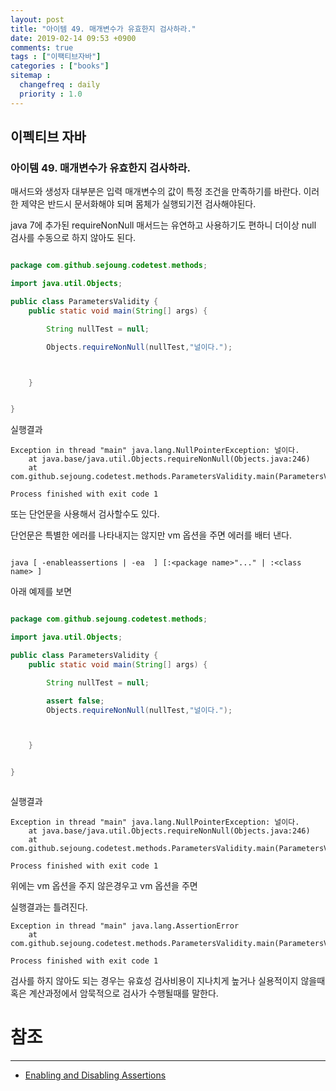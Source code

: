 ```yaml
---
layout: post
title: "아이템 49. 매개변수가 유효한지 검사하라."
date: 2019-02-14 09:53 +0900
comments: true
tags : ["이팩티브자바"]
categories : ["books"]
sitemap :
  changefreq : daily
  priority : 1.0
---
```

## 이펙티브 자바

### 아이템 49. 매개변수가 유효한지 검사하라.

매서드와 생성자 대부분은 입력 매개변수의 값이 특정 조건을 만족하기를 바란다.
이러한 제약은 반드시 문서화해야 되며 몸체가 실행되기전 검사해야된다. 

java 7에 추가된 requireNonNull 매서드는 유연하고 사용하기도 편하니 더이상 null 검사를 수동으로 하지 않아도 된다.

```java

package com.github.sejoung.codetest.methods;

import java.util.Objects;

public class ParametersValidity {
    public static void main(String[] args) {

        String nullTest = null;

        Objects.requireNonNull(nullTest,"널이다.");



    }


}


```
실행결과
```
Exception in thread "main" java.lang.NullPointerException: 널이다.
	at java.base/java.util.Objects.requireNonNull(Objects.java:246)
	at com.github.sejoung.codetest.methods.ParametersValidity.main(ParametersValidity.java:10)

Process finished with exit code 1

```

또는 단언문을 사용해서 검사할수도 있다.

단언문은 특별한 에러를 나타내지는 않지만 vm 옵션을 주면 에러를 배터 낸다.

```

java [ -enableassertions | -ea  ] [:<package name>"..." | :<class name> ]

```

아래 예제를 보면

```java

package com.github.sejoung.codetest.methods;

import java.util.Objects;

public class ParametersValidity {
    public static void main(String[] args) {

        String nullTest = null;

        assert false;
        Objects.requireNonNull(nullTest,"널이다.");



    }


}



```
실행결과
```
Exception in thread "main" java.lang.NullPointerException: 널이다.
	at java.base/java.util.Objects.requireNonNull(Objects.java:246)
	at com.github.sejoung.codetest.methods.ParametersValidity.main(ParametersValidity.java:11)

Process finished with exit code 1

```

위에는 vm 옵션을 주지 않은경우고 vm 옵션을 주면

실행결과는 틀려진다.

```
Exception in thread "main" java.lang.AssertionError
	at com.github.sejoung.codetest.methods.ParametersValidity.main(ParametersValidity.java:10)

Process finished with exit code 1

```

검사를 하지 않아도 되는 경우는 유효성 검사비용이 지나치게 높거나 실용적이지 않을때 혹은 계산과정에서 암묵적으로 검사가 수행될때를 말한다.



# 참조
-----
* [Enabling and Disabling Assertions](https://docs.oracle.com/cd/E19683-01/806-7930/assert-4/index.html)





